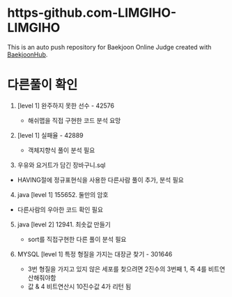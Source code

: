 # https-github.com-LIMGIHO-LIMGIHO
This is an auto push repository for Baekjoon Online Judge created with [BaekjoonHub](https://github.com/BaekjoonHub/BaekjoonHub).


# 다른풀이 확인
1. [level 1] 완주하지 못한 선수 - 42576
   - 해쉬맵을 직접 구현한 코드 분석 요망

2. [level 1] 실패율 - 42889
   - 객체지향식 풀이 분석 필요

3. 우유와 요거트가 담긴 장바구니.sql
  - HAVING절에 정규표현식을 사용한 다른사람 풀이 추가, 분석 필요

4. java [level 1] 155652. 둘만의 암호
  - 다른사람의 우아한 코드 확인 필요

5. java [level 2] 12941. 최솟값 만들기
   - sort를 직접구현한 다른 풀이 분석 필요

6. MYSQL [level 1] 특정 형질을 가지는 대장균 찾기 - 301646
   - 3번 형질을 가지고 있지 않은 세포를 찾으려면 2진수의 3번째 1, 즉 4를 비트연산해줘야함
   - 값 & 4 비트연산시 10진수값 4가 리턴 됨 
